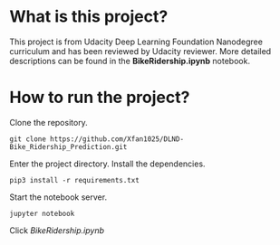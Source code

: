 # What is this project?
This project is from Udacity Deep Learning Foundation Nanodegree curriculum and has been reviewed by Udacity reviewer.
More detailed descriptions can be found in the **BikeRidership.ipynb** notebook.

# How to run the project?
Clone the repository. 

`git clone https://github.com/Xfan1025/DLND-Bike_Ridership_Prediction.git`

Enter the project directory. Install the dependencies. 

`pip3 install -r requirements.txt`

Start the notebook server.

`jupyter notebook`

Click *BikeRidership.ipynb*

